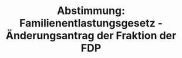 ---
abstimmung:
  abstimmung: 3
  bundestagssitzung: 42
  legislaturperiode: 19
categories:
- Todo
data:
- title: Abstimmungsergebnis 20180628_3-data.pdf
  url: /res/2021-btw/abstimmungsergebnisse/20180628_3-data.pdf
- title: Abstimmungsergebnis 20180628_3_xls-data.xls
  url: /res/2021-btw/abstimmungsergebnisse/20180628_3_xls-data.xls
- title: Abstimmungsergebnis 20180628_3_xls-datacsv
  url: /res/2021-btw/abstimmungsergebnisse/csv/20180628_3_xls-datacsv
ergebnis:
  afd:
    enthaltung: 0
    gesamt: 92
    ja: 1
    nein: 71
    nichtabgegeben: 20
    ungueltig: 0
  bü90/gr:
    enthaltung: 0
    gesamt: 67
    ja: 0
    nein: 57
    nichtabgegeben: 10
    ungueltig: 0
  cdu/csu:
    enthaltung: 0
    gesamt: 246
    ja: 234
    nein: 0
    nichtabgegeben: 12
    ungueltig: 0
  die linke.:
    enthaltung: 0
    gesamt: 69
    ja: 0
    nein: 58
    nichtabgegeben: 11
    ungueltig: 0
  fdp:
    enthaltung: 0
    gesamt: 80
    ja: 72
    nein: 0
    nichtabgegeben: 8
    ungueltig: 0
  file: 20180628_3_xls-data.xls
  fraktionslos:
    enthaltung: 2
    gesamt: 2
    ja: 0
    nein: 0
    nichtabgegeben: 0
    ungueltig: 0
  spd:
    enthaltung: 0
    gesamt: 153
    ja: 137
    nein: 0
    nichtabgegeben: 16
    ungueltig: 0
layout: abstimmung
links:
- title: Link zu bundestag.de
  url: https://www.bundestag.de/parlament/plenum/abstimmung/abstimmung?id=552
preview: 'Deutscher Bundestag


  42. Sitzung des Deutschen Bundestages

  am Donnerstag, 28. Juni 2018


  Endgültiges Ergebnis der Namentlichen Abstimmung Nr. 3


  Beschlussempfehlung des Ausschusses für Ernährung und Landwirtschaft (10. Ausschuss)

  zu dem Antrag der Abgeordneten Dr. Kirsten Tackmann, Kersten Steinke, Dr. Gesine

  Lötzsch, weiterer Abgeordneter und der Fraktion DIE LINKE sowie der Abgeordneten

  Friedrich Ostendorff, Harald Ebner, Renate Künast, weiterer Abgeordneter und der

  Fraktion BÜNDNIS 90/DIE GRÜNEN.

  Weidetierprämie für Schafe und Ziegen jetzt auf den Weg bringen

  Drs. 19/1691 und 19/2749'
tags:
- Todo
title: 'Abstimmung: Familienentlastungsgesetz - Änderungsantrag der Fraktion der FDP'
---